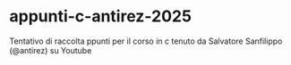 # appunti-c-antirez-2025
Tentativo di raccolta ppunti per il corso in c tenuto da Salvatore Sanfilippo (@antirez) su Youtube
